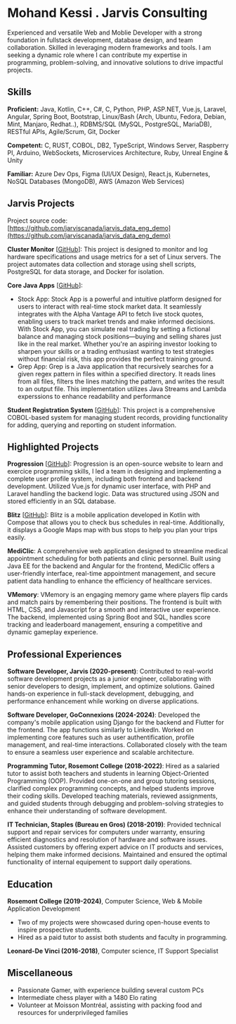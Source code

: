 # Mohand Kessi . Jarvis Consulting

Experienced and versatile Web and Moblie Developer with a strong foundation in fullstack development, database design, and team collaboration. Skilled in leveraging modern frameworks and tools. I am seeking a dynamic role where I can contribute my expertise in programming, problem-solving, and innovative solutions to drive impactful projects.

## Skills

**Proficient:** Java, Kotlin, C++, C#, C, Python, PHP, ASP.NET, Vue.js, Laravel, Angular, Spring Boot, Bootstrap, Linux/Bash (Arch, Ubuntu, Fedora, Debian, Mint, Manjaro, Redhat..), RDBMS/SQL (MySQL, PostgreSQL, MariaDB), RESTful APIs, Agile/Scrum, Git, Docker

**Competent:** C, RUST, COBOL, DB2, TypeScript, Windows Server, Raspberry PI, Arduino, WebSockets, Microservices Architecture, Ruby, Unreal Engine & Unity

**Familiar:** Azure Dev Ops, Figma (UI/UX Design), React.js, Kubernetes, NoSQL Databases (MongoDB), AWS (Amazon Web Services)

## Jarvis Projects

Project source code: [https://github.com/jarviscanada/jarvis_data_eng_demo](https://github.com/jarviscanada/jarvis_data_eng_demo)


**Cluster Monitor** [[GitHub](https://github.com/jarviscanada/jarvis_data_eng_demo/tree/master/linux_sql)]: This project is designed to monitor and log hardware specifications and usage metrics for a set of Linux servers. The project automates data collection and storage using shell scripts, PostgreSQL for data storage, and Docker for isolation.

**Core Java Apps** [[GitHub](https://github.com/jarviscanada/jarvis_data_eng_demo/tree/master/core_java)]:
      
  - Stock App: Stock App is a powerful and intuitive platform designed for users to interact with real-time stock market data. It seamlessly integrates with the Alpha Vantage API to fetch live stock quotes, enabling users to track market trends and make informed decisions. With Stock App, you can simulate real trading by setting a fictional balance and managing stock positions—buying and selling shares just like in the real market. Whether you're an aspiring investor looking to sharpen your skills or a trading enthusiast wanting to test strategies without financial risk, this app provides the perfect training ground.
  - Grep App: Grep is a Java application that recursively searches for a given regex pattern in files within a specified directory. It reads lines from all files, filters the lines matching the pattern, and writes the result to an output file. This implementation utilizes Java Streams and Lambda experssions to enhance readability and performance

**Student Registration System** [[GitHub](https://github.com/jarviscanada/jarvis_data_eng_demo/tree/master/cobol_project)]: This project is a comprehensive COBOL-based system for managing student records, providing functionality for adding, querying and reporting on student information.


## Highlighted Projects
**Progression** [[GitHub](https://git.dti.crosemont.quebec/progression)]: Progression is an open-source website to learn and exercice programming skills, I led a team in designing and implementing a complete user profile system, including both frontend and backend development. Utilized Vue.js for dynamic user interface, with PHP and Laravel handling the backend logic. Data was structured using JSON and stored efficiently in an SQL database.

**Blitz** [[GitHub](https://github.com/Volta808/blitz)]: Blitz is a mobile application developed in Kotlin with Compose that allows you to check bus schedules in real-time. Additionally, it displays a Google Maps map with bus stops to help you plan your trips easily.

**MediClic**: A comprehensive web application designed to streamline medical appointment scheduling for both patients and clinic personnel. Built using Java EE for the backend and Angular for the frontend, MediClic offers a user-friendly interface, real-time appointment management, and secure patient data handling to enhance the efficiency of healthcare services.

**VMemory**: VMemory is an engaging memory game where players flip cards and match pairs by remembering their positions. The frontend is built with HTML, CSS, and Javascript for a smooth and interactive user experience. The backend, implemented using Spring Boot and SQL, handles score tracking and leaderboard management, ensuring a competitive and dynamic gameplay experience.


## Professional Experiences

**Software Developer, Jarvis (2020-present)**: Contributed to real-world software development projects as a junior engineer, collaborating with senior developers to design, implement, and optimize solutions. Gained hands-on experience in full-stack development, debugging, and performance enhancement while working on diverse applications.

**Software Developer, GoConnexions (2024-2024)**: Developed the company's mobile application using Django for the backend and Flutter for the frontend. The app functions similarly to LinkedIn. Worked on implementing core features such as user authentification, profile management, and real-time interactions. Collaborated closely with the team to ensure a seamless user experience and scalable architecture.

**Programming Tutor, Rosemont College (2018-2022)**: Hired as a salaried tutor to assist both teachers and students in learning Object-Oriented Programming (OOP). Provided one-on-one and group tutoring sessions, clarified complex programming concepts, and helped students improve their coding skills. Developed teaching materials, reviewed assignments, and guided students through debugging and problem-solving strategies to enhance their understanding of software development.

**IT Technician, Staples (Bureau en Gros) (2018-2019)**: Provided technical support and repair services for computers under warranty, ensuring efficient diagnostics and resolution of hardware and software issues. Assisted customers by offering expert advice on IT products and services, helping them make informed decisions. Maintained and ensured the optimal functionality of internal equipement to support daily operations.


## Education
**Rosemont College (2019-2024)**, Computer Science, Web & Mobile Application Development
- Two of my projects were showcased during open-house events to inspire prospective students.
- Hired as a paid tutor to assist both students and faculty in programming.

**Leonard-De Vinci (2016-2018)**, Computer science, IT Support Specialist


## Miscellaneous
- Passionate Gamer, with experience building several custom PCs
- Intermediate chess player with a 1480 Elo rating
- Volunteer at Moisson Montréal, assisting with packing food and resources for underprivileged families